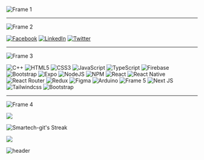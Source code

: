 ![Frame 1](https://user-images.githubusercontent.com/69016682/194749902-0c80f3db-ca4a-4cab-a30a-1ae1badb4d67.png)



<hr/>

![Frame 2](https://user-images.githubusercontent.com/69016682/194749932-1908ced1-c9f5-4002-8c89-7332f5cb2c6b.png)



[![Facebook](https://img.shields.io/badge/Facebook-%231877F2.svg?logo=Facebook&logoColor=white)](https://facebook.com/profile.php?id=100068909057734) [![LinkedIn](https://img.shields.io/badge/LinkedIn-%230077B5.svg?logo=linkedin&logoColor=white)](https://linkedin.com/in/chukwu-smart) [![Twitter](https://img.shields.io/badge/Twitter-%231DA1F2.svg?logo=Twitter&logoColor=white)](https://twitter.com/Chukwu_smartX) 

<hr/>

![Frame 3](https://user-images.githubusercontent.com/69016682/194749942-84323c5e-4852-4b33-933e-1899a797d6dc.png)


  
![C++](https://img.shields.io/badge/c++-%2300599C.svg?style=for-the-badge&logo=c%2B%2B&logoColor=white) ![HTML5](https://img.shields.io/badge/html5-%23E34F26.svg?style=for-the-badge&logo=html5&logoColor=white) ![CSS3](https://img.shields.io/badge/css3-%231572B6.svg?style=for-the-badge&logo=css3&logoColor=white) ![JavaScript](https://img.shields.io/badge/javascript-%23323330.svg?style=for-the-badge&logo=javascript&logoColor=%23F7DF1E) ![TypeScript](https://img.shields.io/badge/TypeScript-007ACC?style=for-the-badge&logo=typescript&logoColor=white) ![Firebase](https://img.shields.io/badge/firebase-%23039BE5.svg?style=for-the-badge&logo=firebase) ![Bootstrap](https://img.shields.io/badge/bootstrap-%23563D7C.svg?style=for-the-badge&logo=bootstrap&logoColor=white) ![Expo](https://img.shields.io/badge/expo-1C1E24?style=for-the-badge&logo=expo&logoColor=#D04A37) ![NodeJS](https://img.shields.io/badge/node.js-6DA55F?style=for-the-badge&logo=node.js&logoColor=white) ![NPM](https://img.shields.io/badge/NPM-%23000000.svg?style=for-the-badge&logo=npm&logoColor=white) ![React](https://img.shields.io/badge/react-%2320232a.svg?style=for-the-badge&logo=react&logoColor=%2361DAFB) ![React Native](https://img.shields.io/badge/react_native-%2320232a.svg?style=for-the-badge&logo=react&logoColor=%2361DAFB) ![React Router](https://img.shields.io/badge/React_Router-CA4245?style=for-the-badge&logo=react-router&logoColor=white) ![Redux](https://img.shields.io/badge/redux-%23593d88.svg?style=for-the-badge&logo=redux&logoColor=white) 	![Figma](https://img.shields.io/badge/figma-%23F24E1E.svg?style=for-the-badge&logo=figma&logoColor=white) ![Arduino](https://img.shields.io/badge/-Arduino-00979D?style=for-the-badge&logo=Arduino&logoColor=white) ![Frame 5](https://user-images.githubusercontent.com/69016682/194751119-3014be96-74bc-4156-8620-366b67884583.png) ![Next JS](https://img.shields.io/badge/Next-black?style=for-the-badge&logo=next.js&logoColor=white) ![Tailwindcss](https://img.shields.io/badge/Tailwind_CSS-38B2AC?style=for-the-badge&logo=tailwind-css&logoColor=white) ![Bootstrap](https://img.shields.io/badge/Bootstrap-563D7C?style=for-the-badge&logo=bootstrap&logoColor=white) 


  
 <hr/>
 
![Frame 4](https://user-images.githubusercontent.com/69016682/194749956-b199a691-6f59-491f-94bd-8b24a5a4b7d1.png)



![](https://github-readme-stats.vercel.app/api?username=Smartech-git&theme=synthwave&hide_border=true&include_all_commits=true&count_private=false&line_height=25&card_width=900px&show_icons=true&rank_icon=github)

![Smartech-git's Streak](https://github-readme-streak-stats.herokuapp.com/?user=Smartech-git&theme=synthwave&hide_border=true&card_width=900px)

![](https://github-readme-stats.vercel.app/api/top-langs/?username=Smartech-git&theme=synthwave&hide_border=true&include_all_commits=true&count_private=false&layout=compact&card_width=900)

![header](https://capsule-render.vercel.app/api?type=waving&&color=0:6704E5,100:E50E42&height=130&section=footer&fontColor=FFFFFF&fontSize=30&reversal=true&fontAlignY=70)



